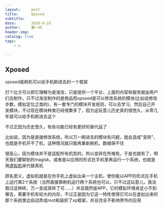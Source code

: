 ```yaml
---
layout:     post
title:      Xposed
subtitle:   
date:       2020-9-29
author:     廉一鸣
header-img: 
catalog: true
tags:
    - n.

---
```


## Xposed

xposed是刷机可以给手机刷进去的一个框架

打个比方可以把它理解为是淘宝，只是提供一个平台，上面的内容和服务就由用户们去制作，只不过淘宝制作的是商品而xposed是可以修改系统的模块(比如说修改步数，模拟定位之类的)，有一套专门的模块开发规则，可以去学习，然后自己开发模块，不过现在模块种类已经很繁多了，因为这玩意儿历史真的很悠久，从零几年就可以给手机刷进去这个

不过正因为历史悠久，有些功能已经有更好的替代品了

比如说，因为是直接修改系统，所以万一刷进去的模块有问题，就会造成"变砖"，也就是手机开不了机，这种情况就只能再重新刷机，数据保不住

很恶心，因为模块并不是适配所有机型的，所以变砖在所难免，于是也就有了，明天我们要聊到的magisk，或者是以应用的形式在手机里再运行一个系统，也就是用[虚拟机](https://mp.weixin.qq.com/s?__biz=MzI4Nzc2MzA3OQ==&mid=2247483696&idx=1&sn=0ce2992d0261fb288599d0ed126289ab&scene=21#wechat_redirect)来代替真机

顾名思义，虚拟机就是在你手机上虚拟出来一个主机，使你能以APP的形式在手机上运行第2个系统（当然直接靠刷机运行两个系统也可以，只不过这玩意儿，我没救过这种砖，万一变成真砖了可……）并且既然是APP，它的模拟环境肯定小不到哪去，需要手机有较大的内存，不过正是因为它这一特性使得它可以在虚拟出来的那个系统里边自动弄成root和装好了xp框架，并且完全不影响界外的应用



